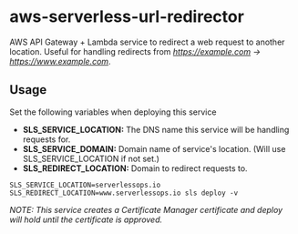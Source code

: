 # aws-serverless-url-redirector

AWS API Gateway + Lambda service to redirect a web request to another location.  Useful for handling redirects from _https://example.com -> https://www.example.com_.

## Usage
Set the following variables when deploying this service

* **SLS_SERVICE_LOCATION:** The DNS name this service will be handling requests for.
* **SLS_SERVICE_DOMAIN:** Domain name of service's location. (Will use SLS_SERVICE_LOCATION if not set.)
* **SLS_REDIRECT_LOCATION:** Domain to redirect requests to.

```
SLS_SERVICE_LOCATION=serverlessops.io SLS_REDIRECT_LOCATION=www.serverlessops.io sls deploy -v
```

_NOTE: This service creates a Certificate Manager certificate and deploy will hold until the certificate is approved._

